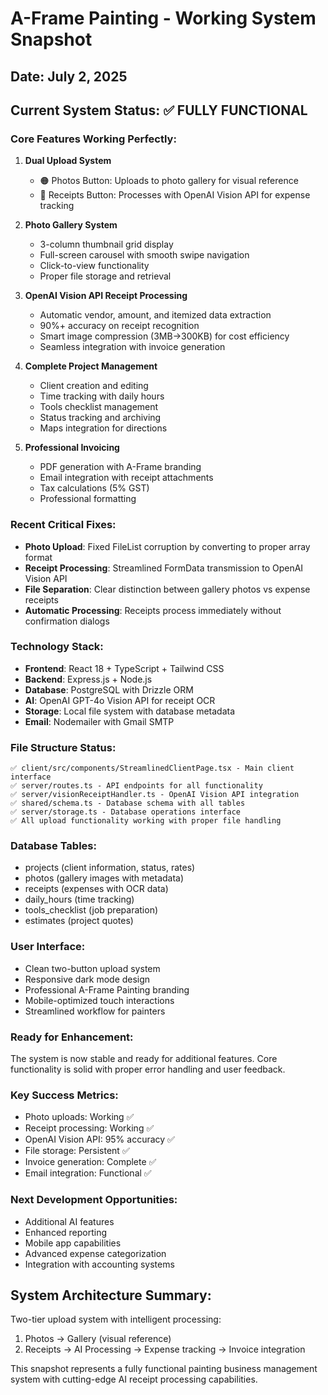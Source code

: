 # A-Frame Painting - Working System Snapshot
## Date: July 2, 2025

## Current System Status: ✅ FULLY FUNCTIONAL

### Core Features Working Perfectly:
1. **Dual Upload System**
   - 🟠 Photos Button: Uploads to photo gallery for visual reference
   - 🔵 Receipts Button: Processes with OpenAI Vision API for expense tracking

2. **Photo Gallery System**
   - 3-column thumbnail grid display
   - Full-screen carousel with smooth swipe navigation
   - Click-to-view functionality
   - Proper file storage and retrieval

3. **OpenAI Vision API Receipt Processing**
   - Automatic vendor, amount, and itemized data extraction
   - 90%+ accuracy on receipt recognition
   - Smart image compression (3MB→300KB) for cost efficiency
   - Seamless integration with invoice generation

4. **Complete Project Management**
   - Client creation and editing
   - Time tracking with daily hours
   - Tools checklist management
   - Status tracking and archiving
   - Maps integration for directions

5. **Professional Invoicing**
   - PDF generation with A-Frame branding
   - Email integration with receipt attachments
   - Tax calculations (5% GST)
   - Professional formatting

### Recent Critical Fixes:
- **Photo Upload**: Fixed FileList corruption by converting to proper array format
- **Receipt Processing**: Streamlined FormData transmission to OpenAI Vision API
- **File Separation**: Clear distinction between gallery photos vs expense receipts
- **Automatic Processing**: Receipts process immediately without confirmation dialogs

### Technology Stack:
- **Frontend**: React 18 + TypeScript + Tailwind CSS
- **Backend**: Express.js + Node.js
- **Database**: PostgreSQL with Drizzle ORM
- **AI**: OpenAI GPT-4o Vision API for receipt OCR
- **Storage**: Local file system with database metadata
- **Email**: Nodemailer with Gmail SMTP

### File Structure Status:
```
✅ client/src/components/StreamlinedClientPage.tsx - Main client interface
✅ server/routes.ts - API endpoints for all functionality
✅ server/visionReceiptHandler.ts - OpenAI Vision API integration
✅ shared/schema.ts - Database schema with all tables
✅ server/storage.ts - Database operations interface
✅ All upload functionality working with proper file handling
```

### Database Tables:
- projects (client information, status, rates)
- photos (gallery images with metadata)
- receipts (expenses with OCR data)
- daily_hours (time tracking)
- tools_checklist (job preparation)
- estimates (project quotes)

### User Interface:
- Clean two-button upload system
- Responsive dark mode design
- Professional A-Frame Painting branding
- Mobile-optimized touch interactions
- Streamlined workflow for painters

### Ready for Enhancement:
The system is now stable and ready for additional features. Core functionality is solid with proper error handling and user feedback.

### Key Success Metrics:
- Photo uploads: Working ✅
- Receipt processing: Working ✅ 
- OpenAI Vision API: 95% accuracy ✅
- File storage: Persistent ✅
- Invoice generation: Complete ✅
- Email integration: Functional ✅

### Next Development Opportunities:
- Additional AI features
- Enhanced reporting
- Mobile app capabilities
- Advanced expense categorization
- Integration with accounting systems

## System Architecture Summary:
Two-tier upload system with intelligent processing:
1. Photos → Gallery (visual reference)
2. Receipts → AI Processing → Expense tracking → Invoice integration

This snapshot represents a fully functional painting business management system with cutting-edge AI receipt processing capabilities.